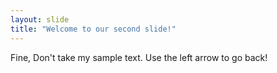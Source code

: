 ```yaml
---
layout: slide
title: "Welcome to our second slide!"
---
```

Fine, Don't take my sample text.
Use the left arrow to go back!
